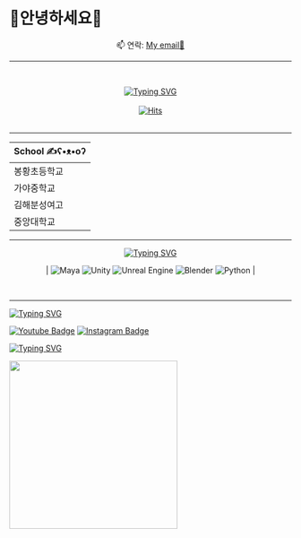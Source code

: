 <h1>🐰안녕하세요🐰</h1>



<div align=center>

📫 연락: [My email📧](ses1323k@naver.com)
 ***
 
 <br>
 
[![Typing SVG](https://readme-typing-svg.demolab.com?font=Titan+One&duration=700&pause=300&color=203D5C&background=FFFFFF&center=true&vCenter=true&random=true&width=300&height=30&lines=CAU+Art%26Tech;20234383+SimEunSung)](https://git.io/typing-svg)<br><br>
 [![Hits](https://hits.seeyoufarm.com/api/count/incr/badge.svg?url=https%3A%2F%2Fgithub.com%2Fsimmmeunsung&count_bg=%23999999&title_bg=%23000000&icon=spreaker.svg&icon_color=%23FF8BF9&title=hits&edge_flat=false)](https://hits.seeyoufarm.com)<br><br>


***
 | School ✍ʕ•ᴥ•oʔ |
| --- | 
| 봉황초등학교 | 
| 가야중학교 |
| 김해분성여고 |
| 중앙대학교 |


  </div>
  
***

<div align=center>

[![Typing SVG](https://readme-typing-svg.demolab.com?font=Titan+One&duration=700&pause=300&color=FFFFFF&background=000000&center=true&vCenter=true&repeat=false&random=true&width=200&height=40&lines=I+can...%E3%80%83'%E1%B4%97'%E3%80%83)](https://git.io/typing-svg)

|  ![Maya](https://img.shields.io/badge/Maya-37A5CC?style=flat-square&logo=autodesk&logoColor=white)
  ![Unity](https://img.shields.io/badge/Unity-000000?style=flat-square&logo=unity)
  ![Unreal Engine](https://img.shields.io/badge/Unreal_Engine-0E1128?style=flat-square&logo=unreal-engine&logoColor=white)
  ![Blender](https://img.shields.io/badge/Blender-F5792A?style=flat-square&logo=blender&logoColor=white)
  ![Python](https://img.shields.io/badge/Python-3776AB?style=flat-square&logo=python&logoColor=white) |

 </div>
<br>

***
  
[![Typing SVG](https://readme-typing-svg.demolab.com?font=Titan+One&pause=1000&color=F785BC&background=000000&center=true&vCenter=true&width=435&lines=+++++%D9%A9(%E2%9C%BF%E2%88%82%E2%80%BF%E2%88%82%E2%9C%BF)%DB%B6+Follow+Me++%D9%A9(%E2%9C%BF%E2%88%82%E2%80%BF%E2%88%82%E2%9C%BF)%DB%B6)](https://git.io/typing-svg)

[![Youtube Badge](https://img.shields.io/badge/Youtube-ff0000?style=flat-square&logo=youtube&link=https://www.youtube.com/@%EC%8B%AC%EC%9D%80%EC%84%B1-g6d)](https://www.youtube.com/@%EC%8B%AC%EC%9D%80%EC%84%B1-g6d)
[![Instagram Badge](https://img.shields.io/badge/-Instagram-FFFFF0?style=flat-square&logo=Instagram&logoColor=8B4513&link=https://www.instagram.com/gnuxnue/)](https://www.instagram.com/gnuxnue/)


[![Typing SVG](https://readme-typing-svg.demolab.com?font=Titan+One&size=15&duration=700&pause=300&color=5C442B&background=CAFCFF&center=true&vCenter=true&repeat=false&random=true&width=200&height=20&lines=%EF%BB%BF%E2%80%A2%EF%B8%A0%E1%B4%A5%E2%80%A2%EF%B8%A1+My+Puppy+Mansik%EF%BB%BF%E2%80%A2%EF%B8%A0%E1%B4%A5%E2%80%A2%EF%B8%A1+)](https://git.io/typing-svg)



<img src="https://github.com/user-attachments/assets/4c18c749-f394-4f5e-9334-422af0f10e91" width="300" />

